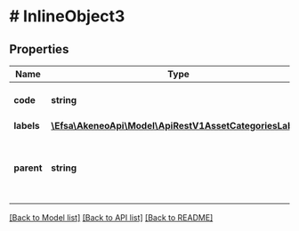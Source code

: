 # # InlineObject3

## Properties

Name | Type | Description | Notes
------------ | ------------- | ------------- | -------------
**code** | **string** | PAM asset category code |
**labels** | [**\Efsa\AkeneoApi\Model\ApiRestV1AssetCategoriesLabels**](ApiRestV1AssetCategoriesLabels.md) |  | [optional]
**parent** | **string** | PAM ssset category code of the parent&#39;s asset category | [optional] [default to 'null']

[[Back to Model list]](../../README.md#models) [[Back to API list]](../../README.md#endpoints) [[Back to README]](../../README.md)
